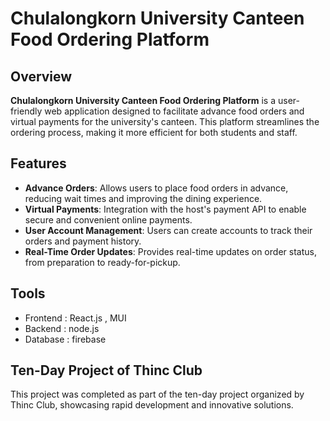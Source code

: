 # Chulalongkorn University Canteen Food Ordering Platform

## Overview
**Chulalongkorn University Canteen Food Ordering Platform** is a user-friendly web application designed to facilitate advance food orders and virtual payments for the university's canteen. This platform streamlines the ordering process, making it more efficient for both students and staff.

## Features
- **Advance Orders**: Allows users to place food orders in advance, reducing wait times and improving the dining experience.
- **Virtual Payments**: Integration with the host's payment API to enable secure and convenient online payments.
- **User Account Management**: Users can create accounts to track their orders and payment history.
- **Real-Time Order Updates**: Provides real-time updates on order status, from preparation to ready-for-pickup.

## Tools
- Frontend : React.js , MUI
- Backend : node.js
- Database : firebase

## Ten-Day Project of Thinc Club
This project was completed as part of the ten-day project organized by Thinc Club, showcasing rapid development and innovative solutions.

